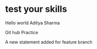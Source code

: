 # test your skills

Hello world
Aditya Sharma

Git hub Practice



A new statement added for feature branch

